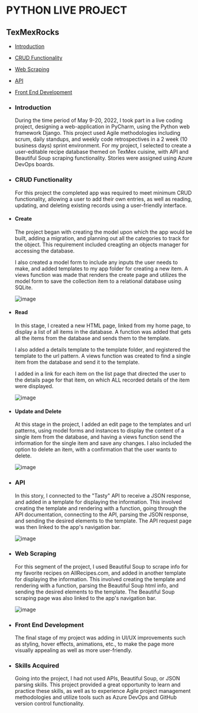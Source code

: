 # PYTHON LIVE PROJECT

<h2>TexMexRocks</h2>
<ul>
  <li><p><a href="#intro">Introduction</a></p></li>
 <li> <p><a href="#CRUD">CRUD Functionality</a></p></li>
  <li><p><a href="#scrape">Web Scraping</a></p></li>
  <li><p><a href="#api">API</a></p></li>
 <li><p><a href="#front">Front End Development</a></p></li>


<li><h3 id="intro">Introduction</h3></li>
During the time period of May 9-20, 2022, I took part in a live coding project, designing a web-application in PyCharm, using the Python web framework Django.  This project used Agile methodologies including scrum, daily standups, and weekly code retrospectives in a 2 week (10 business days) sprint environment.  For my project, I selected to create a user-editable recipe database themed on TexMex cuisine, with API and Beautiful Soup scraping functionality. Stories were assigned using Azure DevOps boards.

<li><h3 id="CRUD">CRUD Functionality</h3></li>
For this project the completed app was required to meet minimum CRUD functionality, allowing a user to add their own entries, as well as reading, updating, and deleting existing records using a user-friendly interface.

<li><h4>Create</h4></li>
The project began with creating the model upon which the app would be built, adding a migration, and planning out all the categories to track for the object. This requirement included creagting an objects manager for accessing the database.

I also created a model form to include any inputs the user needs to make, and added templates to my app folder for creating a new item. A views function was made that renders the create page and utilizes the model form to save the collection item to a relational database using SQLite.
  
  
  ![image](https://user-images.githubusercontent.com/99988665/169723675-dbf6e6b6-28de-4cb5-aa6b-a491bf0cd11a.png)


<li><h4>Read</h4></li>
In this stage, I created a new HTML page, linked from my home page, to display a list of all items in the database. A function was added that gets all the items from the database and sends them to the template.

I also added a details template to the template folder, and registered the template to the url pattern. A views function was created to find a single item from the database and send it to the template.

I added in a link for each item on the list page that directed the user to the details page for that item, on which ALL recorded details of the item were displayed.

 ![image](https://user-images.githubusercontent.com/99988665/169723873-f6de80c8-5a4f-404f-ba96-efacff669f4d.png)


<li><h4>Update and Delete</h4></li>
At this stage in the project, I added an edit page to the templates and url patterns, using model forms and instances to display the content of a single item from the database, and having a views function send the information for the single item and save any changes. I also included the option to delete an item, with a confirmation that the user wants to delete.

 ![image](https://user-images.githubusercontent.com/99988665/169723950-1d55b4e3-50e1-49ac-ab4d-91bb26a581dc.png)

<li><h3 id="api">API</h3></li>
In this story, I connected to the "Tasty" API to receive a JSON response, and added in a template for displaying the information. This involved creating the template and rendering with a function, going through the API documentation, connecting to the API, parsing the JSON response, and sending the desired elements to the template. The API request page was then linked to the app's navigation bar.
  
 ![image](https://user-images.githubusercontent.com/99988665/169723987-912dd6e2-5d79-48bd-9776-5087ae9891fd.png)

<li><h3 id="scrape">Web Scraping</h3></li>
For this segment of the project, I used Beautiful Soup to scrape info for my favorite recipes on AllRecipes.com, and added in another template for displaying the information. This involved creating the template and rendering with a function, parsing the Beautiful Soup html info, and sending the desired elements to the template. The Beautiful Soup scraping page was also linked to the app's navigation bar.
  
 ![image](https://user-images.githubusercontent.com/99988665/169724041-9fdaaf91-1cb1-4303-8155-5bf1bb46f100.png)


<li><h3 id="front">Front End Development</h3></li>
The final stage of my project was adding in UI/UX improvements such as styling, hover effects, animations, etc., to make the page more visually appealing as well as more user-friendly. 

<li><h3>Skills Acquired</h3></li>
Going into the project, I had not used APIs, Beautiful Soup, or JSON parsing skills.  This project provided a great opportunity to learn and practice these skills, as well as to experience Agile project management methodologies and utilize tools such as Azure DevOps and GitHub version control functionality.
</ul>
